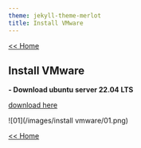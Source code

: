 ```yaml
---
theme: jekyll-theme-merlot
title: Install VMware
---
```

[<< Home](https://yaikaew.github.io/index.html)

## Install VMware

**- Download ubuntu server 22.04 LTS**

[download here](https://ubuntu.com/download/server)

![01](/images/install vmware/01.png)

[<< Home](https://yaikaew.github.io/index.html)
